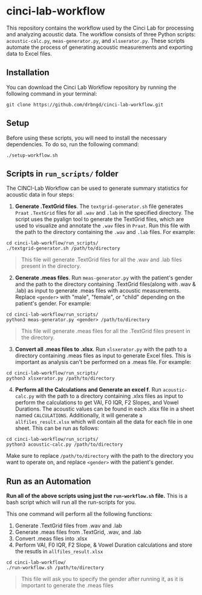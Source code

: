 # cinci-lab-workflow

This repository contains the workflow used by the Cinci Lab for processing and analyzing acoustic data. The workflow consists of three Python scripts: `acoustic-calc.py`, `meas-generator.py`, and `xlsxerator.py`. These scripts automate the process of generating acoustic measurements and exporting data to Excel files.

## Installation

You can download the Cinci Lab Workflow repository by running the following command in your terminal:

```
git clone https://github.com/drbngd/cinci-lab-workflow.git
```

## Setup

Before using these scripts, you will need to install the necessary dependencies. To do so, run the following command:

```
./setup-workflow.sh
```


## Scripts in `run_scripts/` folder

The CINCI-Lab Workflow can be used to generate summary statistics for acoustic data in four steps:

1. **Generate .TextGrid files**. The `textgrid-generator.sh` file generates `Praat` `.TextGrid` files for all `.wav` and `.lab` in the specified directory. The script uses the pyalign tool to generate the TextGrid files, which are used to visualize and annotate the `.wav` files in `Praat`. Run this file with the path to the directory containing the `.wav` and `.lab` files. For example:

```
cd cinci-lab-workflow/run_scripts/
./textgrid-generator.sh /path/to/directory
```
> This file will generate .TextGrid files for all the .wav and .lab files present in the directory.

2. **Generate .meas files**. Run `meas-generator.py` with the patient's gender and the path to the directory containing .TextGrid files(along with .wav & .lab) as input to generate .meas files with acoustic measurements. Replace `<gender>` with "male", "female", or "child" depending on the patient's gender. For example:

```
cd cinci-lab-workflow/run_scripts/
python3 meas-generator.py <gender> /path/to/directory
```
> This file will generate .meas files for all the .TextGrid files present in the directory.


3. **Convert all .meas files to .xlsx**. Run `xlsxerator.py` with the path to a directory containing .meas files as input to generate Excel files. This is important as analysis can't be performed on a .meas file. For example:

```
cd cinci-lab-workflow/run_scripts/
python3 xlsxerator.py /path/to/directory
```

4. **Perform all the Calculations and Generate an excel f**. Run `acoustic-calc.py` with the path to a directory containing .xlxs files as input to perform the calculations to get VAI, F0 IQR, F2 Slopes, and Vowel Durations. The acoustic values can be found in each .xlsx file in a sheet named `CALCULATIONS`. Additionally, it will generate a `allfiles_result.xlsx` which will contain all the data for each file in one sheet. This can be run as follows:

```
cd cinci-lab-workflow/run_scripts/
python3 acoustic-calc.py /path/to/directory
```

Make sure to replace `/path/to/directory` with the path to the directory you want to operate on, and replace `<gender>` with the patient's gender.

## Run as an Automation
**Run all of the above scripts using just the `run-workflow.sh` file.** This is a bash script which will run all the run-scripts for you. 

This one command will perform all the following functions:
1. Generate .TextGrid files from .wav and .lab
2. Generate .meas files from .TextGrid, .wav, and .lab
3. Convert .meas files into .xlsx
4. Perform VAI, F0 IQR, F2 Slope, & Vowel Duration calculations and store the resutls in `allfiles_result.xlsx`

```
cd cinci-lab-workflow/
./run-workflow.sh /path/to/directory
```
> This file will ask you to specify the gender after running it, as it is important to generate the .meas files
